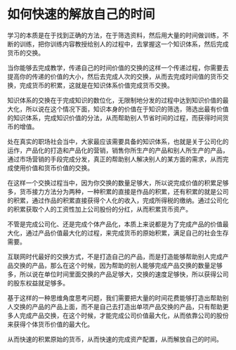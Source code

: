 # 如何快速的解放自己的时间

学习的本质是在于找到正确的方法，在于筛选资料，然后用大量的时间做训练，不断的训练，把你训练内容教授给别人的过程中，去掌握这一个知识体系，然后完成货币的交换。

当你能够去完成教学，传递自己的时间价值的交换的这样一个传递过程，你需要去提高你的传递的价值的大小，然后去完成人次的交换，从而去完成时间值的货币交换，完成货币的积累，这就是在知识体系价值完成货币交换。

知识体系的交换在于完成知识的数位化，无限制地分发的过程中达到知识价值的最大化，所以说在这个情况下面，知识本身的价值在于知识的筛选，筛选出最有价值的知识体系，完成知识价值的分法，从而帮助别人节省时间的过程，而获得时间货币的增值。

处在真实的职场社会当中，大家最应该需要具备的知识体系，也就是关于公司化的运作，产品化的打造和产品化的营销，销售你所生产的产品和别人所生产的产品，通过市场营销的手段完成分发，真正的帮助别人解决别人的某方面的需求，从而完成使用价值和货币价值的交换。

在这样一个交换过程当中，因为你交换的数量足够大，所以说完成价值的积累足够多，货币接力方法分为两种，一种积累的直接是作品的积累，还有积累的就是公司的积累，通过作品的积累直接获得个人化的收入，完成所得税的缴纳。通过公司化的积累获取个人的工资性加上公司股份的分红，从而积累货币资产。

不管是完成公司化、还是完成个体产品化，本质上来说都是为了完成产品的价值最大化，通过产品价值最大化的过程，来完成货币的原始积累，满足自己的社会生存需要。

互联网时代最好的交换方式，不是打造自己的产品，而是打造能够帮助别人完成产品交换的产品，那么在这个时候，因为帮助的别人能够完成产品交换的数量足够多，所以说在单位时间里面交换的产品足够大，交换的速度足够快，所以获得公司的股东权益就足够多。

基于这样的一种思维角度思考问题，我们需要把大量的时间花费能够打造出帮助别人交换的产品的产品上面，而不是自己去打造出单项产品交换的产品，只有帮助更多人完成产品交换，在这个时候，才能完成公司价值最大化，从而依靠公司的股份来获得个体货币价值的最大化。

从而快速的积累原始的货币，从而快速的完成资产配置，从而解放自己的时间。
